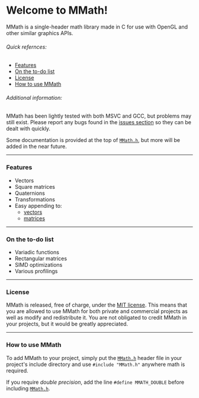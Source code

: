 # Welcome to MMath!
MMath is a single-header math library made in C for use with OpenGL and other similar graphics APIs.

###### Quick refernces:
- [Features](#features)
- [On the to-do list](#on-the-to-do-list)
- [License](#license)
- [How to use MMath](#how-to-use-mmath)

###### Additional information:

MMath has been lightly tested with both MSVC and GCC, but problems may still exist. Please report any bugs found in the [issues section](https://github.com/8bitslime/MMath/issues) so they can be dealt with quickly.

Some documentation is provided at the top of [`MMath.h`](./MMath.h), but more will be added in the near future.

---

### Features
- Vectors
- Square matrices
- Quaternions
- Transformations
- Easy appending to:
	- [vectors](https://github.com/8bitslime/MMath/blob/master/MMath.h#L29)
    - [matrices](https://github.com/8bitslime/MMath/blob/master/MMath.h#L48)

---

### On the to-do list
- Variadic functions
- Rectangular matrices
- SIMD optimizations
- Various profilings

---

### License
MMath is released, free of charge, under the [MIT license](./LICENSE). This means that you are allowed to use MMath for both private and commercial projects as well as modify and redistribute it. You are not obligated to credit MMath in your projects, but it would be greatly appreciated.

---

### How to use MMath
To add MMath to your project, simply put the [`MMath.h`](./MMath.h) header file in your project's include directory and use `#include "MMath.h"` anywhere math is required.

If you require *double precision*, add the line `#define MMATH_DOUBLE` before including [`MMath.h`](./MMath.h).
